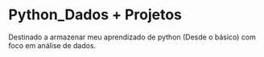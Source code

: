 # Python_Dados + Projetos

Destinado a armazenar meu aprendizado de python (Desde o básico) com foco em análise de dados.

